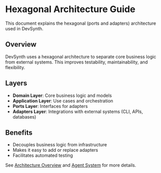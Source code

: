 # Hexagonal Architecture Guide

This document explains the hexagonal (ports and adapters) architecture used in DevSynth.

## Overview
DevSynth uses a hexagonal architecture to separate core business logic from external systems. This improves testability, maintainability, and flexibility.

## Layers
- **Domain Layer**: Core business logic and models
- **Application Layer**: Use cases and orchestration
- **Ports Layer**: Interfaces for adapters
- **Adapters Layer**: Integrations with external systems (CLI, APIs, databases)

## Benefits
- Decouples business logic from infrastructure
- Makes it easy to add or replace adapters
- Facilitates automated testing

See [Architecture Overview](overview.md) and [Agent System](agent_system.md) for more details.


